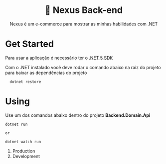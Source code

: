 <h1 align="center">👾 Nexus Back-end</h1>

<p align="center">
  Nexus é um e-commerce para mostrar as minhas habilidades com .NET
</p>

# Get Started

Para usar a aplicação é necessário ter o <a href="https://dotnet.microsoft.com">.NET 5 SDK</a>

Com o .NET instalado você deve rodar o comando abaixo na raiz do projeto para baixar as dependências do projeto
```
  dotnet restore
```
# Using

Use um dos comandos abaixo dentro do projeto **Backend.Domain.Api**
```
dotnet run

or

dotnet watch run
```
1. Production
2. Development
